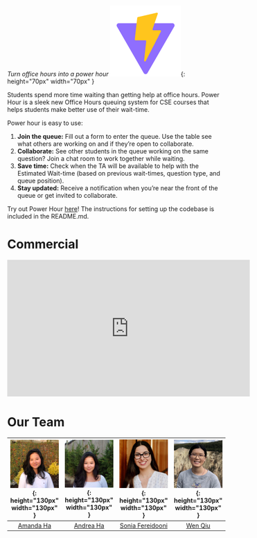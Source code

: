 *Turn office hours into a power hour*
![logo](img/Logo.png){: height="70px" width="70px" }

Students spend more time waiting than getting help at office hours. Power Hour is a sleek new Office Hours queuing system for CSE courses that helps students make better use of their wait-time.

Power hour is easy to use:
1. **Join the queue:** Fill out a form to enter the queue. Use the table see what others are working on and if they’re open to collaborate.
2. **Collaborate:** See other students in the queue working on the same question? Join a chat room to work together while waiting.
3. **Save time:** Check when the TA will be available to help with the Estimated Wait-time (based on previous wait-times, question type, and queue position).
4. **Stay updated:** Receive a notification when you’re near the front of the queue or get invited to collaborate.

Try out Power Hour [here](https://www.google.com/url?q=https://github.com/UWSocialComputing/power-hour-code&sa=D&source=editors&ust=1685779044617837&usg=AOvVaw0OgG4CNYT4T-noK86p1Cl9)! The instructions for setting up the codebase is included in the README.md.

# Commercial

<iframe width="560" height="315" src="https://www.youtube.com/embed/Vi6E1rMFe0I" title="YouTube video player" frameborder="0" allow="accelerometer; autoplay; clipboard-write; encrypted-media; gyroscope; picture-in-picture; web-share" allowfullscreen></iframe>

# Our Team

| ![Amanda profile](img/AmandaProfile.jpg){: height="130px" width="130px" }|![Andrea profile](img/AndreaProfile.jpg){: height="130px" width="130px" }|![Sonia profile](img/SoniaProfile.png){: height="130px" width="130px" } | ![Wen profile](img/WenProfile.jpg){: height="130px" width="130px" }
|     :--:    |     :--:    |        :--:        |    :--:   |
| <a href="https://www.linkedin.com/in/amandakha/" target="_blank">Amanda Ha</a> | <a href="https://www.linkedin.com/in/andreakha/" target="_blank">Andrea Ha</a> | <a href="https://www.linkedin.com/in/fereidooni/" target="_blank">Sonia Fereidooni</a> | <a href="https://www.linkedin.com/in/wen-qiu/" target="_blank">Wen Qiu</a> |
